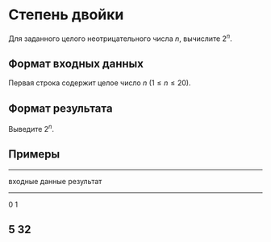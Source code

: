 # Степень двойки

Для заданного целого неотрицательного числа $n$, вычислите $2^n$.
 
## Формат входных данных

Первая строка содержит целое число $n$ ($1 \leqslant n \leqslant 20$).

## Формат результата

Выведите $2^n$.

## Примеры

------------------------------
входные данные  результат
--------------  --------------
0               1

5               32
------------------------------
